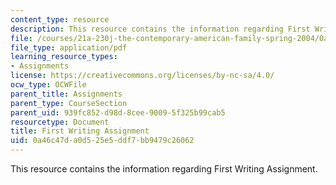```yaml
---
content_type: resource
description: This resource contains the information regarding First Writing Assignment.
file: /courses/21a-230j-the-contemporary-american-family-spring-2004/0a46c47da0d525e5ddf7bb9479c26062_MIT21A_230JS04_first_write.pdf
file_type: application/pdf
learning_resource_types:
- Assignments
license: https://creativecommons.org/licenses/by-nc-sa/4.0/
ocw_type: OCWFile
parent_title: Assignments
parent_type: CourseSection
parent_uid: 939fc852-d98d-8cee-9009-5f325b99cab5
resourcetype: Document
title: First Writing Assignment
uid: 0a46c47d-a0d5-25e5-ddf7-bb9479c26062
---
```

This resource contains the information regarding First Writing Assignment.